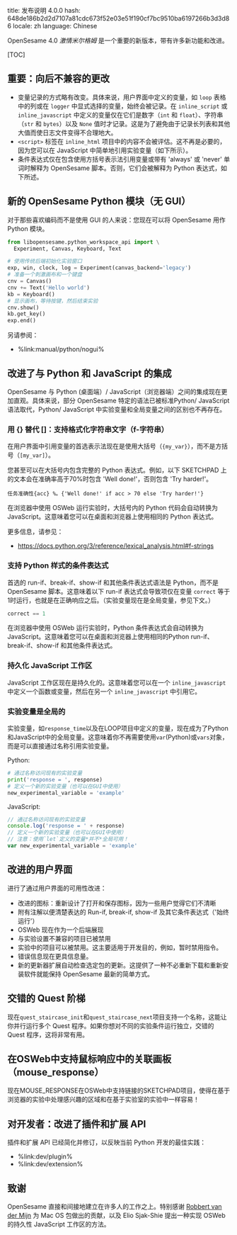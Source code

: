 title: 发布说明 4.0.0
hash: 648de186b2d2d7107a81cdc673f52e03e51f190cf7bc9510ba6197266b3d3d86
locale: zh
language: Chinese

OpenSesame 4.0 *激情米尔格姆* 是一个重要的新版本，带有许多新功能和改进。

[TOC]

## 重要：向后不兼容的更改

- 变量记录的方式略有改变。具体来说，用户界面中定义的变量，如 `loop` 表格中的列或在 `logger` 中显式选择的变量，始终会被记录。在 `inline_script` 或 `inline_javascript` 中定义的变量仅在它们是数字（`int` 和 `float`）、字符串（`str` 和 `bytes`）以及 `None` 值时才记录。这是为了避免由于记录长列表和其他大值而使日志文件变得不合理地大。
- `<script>` 标签在 `inline_html` 项目中的内容不会被评估。这不再是必要的，因为您可以在 JavaScript 中简单地引用实验变量（如下所示）。
- 条件表达式仅在包含使用方括号表示法引用变量或带有 'always' 或 'never' 单词时解释为 OpenSesame 脚本。否则，它们会被解释为 Python 表达式，如下所述。
  
## 新的 OpenSesame Python 模块（无 GUI）

对于那些喜欢编码而不是使用 GUI 的人来说：您现在可以将 OpenSesame 用作 Python 模块。

```python
from libopensesame.python_workspace_api import \
  Experiment, Canvas, Keyboard, Text

# 使用传统后端初始化实验窗口
exp, win, clock, log = Experiment(canvas_backend='legacy')
# 准备一个刺激画布和一个键盘
cnv = Canvas()
cnv += Text('Hello world')
kb = Keyboard()
# 显示画布，等待按键，然后结束实验
cnv.show()
kb.get_key()
exp.end()
```

另请参阅：

- %link:manual/python/nogui%

## 改进了与 Python 和 JavaScript 的集成

OpenSesame 与 Python (桌面端）/ JavaScript（浏览器端）之间的集成现在更加直观。具体来说，部分 OpenSesame 特定的语法已被标准Python/ JavaScript 语法取代，Python/ JavaScript 中实验变量和全局变量之间的区别也不再存在。


### 用 {} 替代 []：支持格式化字符串文字（f-字符串）

在用户界面中引用变量的首选表示法现在是使用大括号（`{my_var}`），而不是方括号（`[my_var]`）。

您甚至可以在大括号内包含完整的 Python 表达式。例如，以下 SKETCHPAD 上的文本会在准确率高于70%时包含 'Well done!'，否则包含 'Try harder!'。

```text
任务准确性{acc} %。{'Well done!' if acc > 70 else 'Try harder!'}
```

在浏览器中使用 OSWeb 运行实验时，大括号内的 Python 代码会自动转换为 JavaScript。这意味着您可以在桌面和浏览器上使用相同的 Python 表达式。

更多信息，请参见：

- <https://docs.python.org/3/reference/lexical_analysis.html#f-strings>


### 支持 Python 样式的条件表达式

首选的 run-if、break-if、show-if 和其他条件表达式语法是 Python，而不是 OpenSesame 脚本。这意味着以下 run-if 表达式会导致项仅在变量 `correct` 等于1时运行，也就是在正确响应之后。（实验变量现在是全局变量，参见下文。）

```python
correct == 1
```

在浏览器中使用 OSWeb 运行实验时，Python 条件表达式会自动转换为 JavaScript。这意味着您可以在桌面和浏览器上使用相同的Python run-if、break-if、show-if 和其他条件表达式。


### 持久化 JavaScript 工作区

JavaScript 工作区现在是持久化的。这意味着您可以在一个 `inline_javascript` 中定义一个函数或变量，然后在另一个 `inline_javascript` 中引用它。


### 实验变量是全局的

实验变量，如`response_time`以及在LOOP项目中定义的变量，现在成为了Python和JavaScript中的全局变量。这意味着你不再需要使用`var`(Python)或`vars`对象，而是可以直接通过名称引用实验变量。

Python:

```python
# 通过名称访问现有的实验变量
print('response = ', response)
# 定义一个新的实验变量（也可以在GUI中使用）
new_experimental_variable = 'example'
```

JavaScript:

```javascript
// 通过名称访问现有的实验变量
console.log('response = ' + response)
// 定义一个新的实验变量（也可以在GUI中使用）
// 注意：使用`let`定义的变量*并不*全局可用！
var new_experimental_variable = 'example'
```

## 改进的用户界面

进行了通过用户界面的可用性改进：

- 改进的图标：重新设计了打开和保存图标，因为一些用户觉得它们不清晰
- 附有注解以便清楚表达的 Run-if, break-if, show-if 及其它条件表达式（'始终运行'）
- OSWeb 现在作为一个后端展现
- 与实验设置不兼容的项目已被禁用
- 实验中的项目可以被禁用。这主要适用于开发目的，例如，暂时禁用指令。
- 错误信息现在更具信息量。
- 新的更新器扩展自动检查选定包的更新。这提供了一种不必重新下载和重新安装软件就能保持 OpenSesame 最新的简单方式。

## 交错的 Quest 阶梯

现在`quest_staircase_init`和`quest_staircase_next`项目支持一个名称，这能让你并行运行多个 Quest 程序。如果你想对不同的实验条件运行独立，交错的 Quest 程序，这将非常有用。

## 在OSWeb中支持鼠标响应中的关联画板（mouse_response）

现在MOUSE_RESPONSE在OSWeb中支持链接的SKETCHPAD项目，使得在基于浏览器的实验中处理感兴趣的区域和在基于实验室的实验中一样容易！

## 对开发者：改进了插件和扩展 API

插件和扩展 API 已经简化并修订，以反映当前 Python 开发的最佳实践：

- %link:dev/plugin%
- %link:dev/extension%


## 致谢

OpenSesame 直接和间接地建立在许多人的工作之上。特别感谢 [Robbert van der Mijn](https://github.com/robbertmijn) 为 Mac OS 包做出的贡献，以及 Elio Sjak-Shie 提出一种实现 OSWeb 的持久性 JavaScript 工作区的方法。